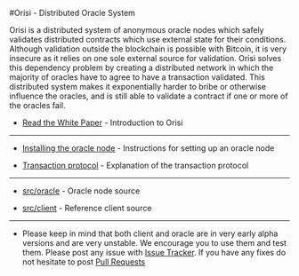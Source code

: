 #Orisi - Distributed Oracle System

Orisi is a distributed system of anonymous oracle nodes which safely validates distributed contracts which use external state for their conditions. Although validation outside the blockchain is possible with Bitcoin, it is very insecure as it relies on one sole external source for validation. Orisi solves this dependency problem by creating a distributed network in which the majority of oracles have to agree to have a transaction validated. This distributed system makes it exponentially harder to bribe or otherwise influence the oracles, and is still able to validate a contract if one or more of the oracles fail.

* [Read the White Paper](https://github.com/orisi/wiki/wiki/Orisi-White-Paper) - Introduction to Orisi

--------------------

* [Installing the oracle node](https://github.com/orisi/wiki/wiki/Installing-the-oracle-node) - Instructions for setting up an oracle node

* [Transaction protocol](https://github.com/orisi/wiki/wiki/Transaction-protocol) - Explanation of the transaction protocol

---------------------

* [src/oracle](./src/oracle) - Oracle node source

* [src/client](./src/client) - Reference client source

---------------------

* Please keep in mind that both client and oracle are in very early alpha versions and are very unstable. We encourage you to use them and test them. Please post any issue with [Issue Tracker](https://github.com/orisi/orisi/issues). If you have any fixes do not hesitate to post [Pull Requests](https://github.com/orisi/orisi/pulls)
